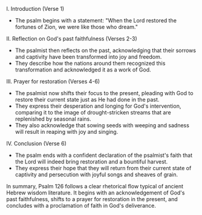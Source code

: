 I. Introduction (Verse 1)
- The psalm begins with a statement: "When the Lord restored the fortunes of Zion, we were like those who dream."

II. Reflection on God's past faithfulness (Verses 2-3)
- The psalmist then reflects on the past, acknowledging that their sorrows and captivity have been transformed into joy and freedom.
- They describe how the nations around them recognized this transformation and acknowledged it as a work of God.

III. Prayer for restoration (Verses 4-6)
- The psalmist now shifts their focus to the present, pleading with God to restore their current state just as He had done in the past.
- They express their desperation and longing for God's intervention, comparing it to the image of drought-stricken streams that are replenished by seasonal rains.
- They also acknowledge that sowing seeds with weeping and sadness will result in reaping with joy and singing.

IV. Conclusion (Verse 6)
- The psalm ends with a confident declaration of the psalmist's faith that the Lord will indeed bring restoration and a bountiful harvest.
- They express their hope that they will return from their current state of captivity and persecution with joyful songs and sheaves of grain.

In summary, Psalm 126 follows a clear rhetorical flow typical of ancient Hebrew wisdom literature. It begins with an acknowledgement of God's past faithfulness, shifts to a prayer for restoration in the present, and concludes with a proclamation of faith in God's deliverance.